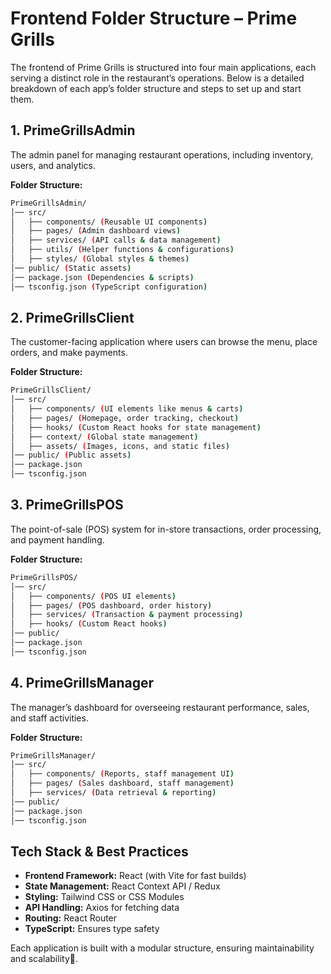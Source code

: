 # **Frontend Folder Structure – Prime Grills**  

The frontend of Prime Grills is structured into four main applications, each serving a distinct role in the restaurant’s operations. Below is a detailed breakdown of each app’s folder structure and steps to set up and start them.

## **1. PrimeGrillsAdmin**  

The admin panel for managing restaurant operations, including inventory, users, and analytics.  

**Folder Structure:**  

```bash
PrimeGrillsAdmin/  
│── src/  
│   ├── components/ (Reusable UI components)  
│   ├── pages/ (Admin dashboard views)  
│   ├── services/ (API calls & data management)  
│   ├── utils/ (Helper functions & configurations)  
│   ├── styles/ (Global styles & themes)  
│── public/ (Static assets)  
│── package.json (Dependencies & scripts)  
│── tsconfig.json (TypeScript configuration)  
```

## **2. PrimeGrillsClient**  

The customer-facing application where users can browse the menu, place orders, and make payments.  

**Folder Structure:**  

```bash
PrimeGrillsClient/  
│── src/  
│   ├── components/ (UI elements like menus & carts)  
│   ├── pages/ (Homepage, order tracking, checkout)  
│   ├── hooks/ (Custom React hooks for state management)  
│   ├── context/ (Global state management)  
│   ├── assets/ (Images, icons, and static files)  
│── public/ (Public assets)  
│── package.json  
│── tsconfig.json  
```

## **3. PrimeGrillsPOS**  

The point-of-sale (POS) system for in-store transactions, order processing, and payment handling.  

**Folder Structure:**  

```bash
PrimeGrillsPOS/  
│── src/  
│   ├── components/ (POS UI elements)  
│   ├── pages/ (POS dashboard, order history)  
│   ├── services/ (Transaction & payment processing)  
│   ├── hooks/ (Custom React hooks)  
│── public/  
│── package.json  
│── tsconfig.json  
```

## **4. PrimeGrillsManager**  

The manager’s dashboard for overseeing restaurant performance, sales, and staff activities.  

**Folder Structure:**  

```bash
PrimeGrillsManager/  
│── src/  
│   ├── components/ (Reports, staff management UI)  
│   ├── pages/ (Sales dashboard, staff management)  
│   ├── services/ (Data retrieval & reporting)  
│── public/  
│── package.json  
│── tsconfig.json  
```

## **Tech Stack & Best Practices**

- **Frontend Framework:** React (with Vite for fast builds)  
- **State Management:** React Context API / Redux  
- **Styling:** Tailwind CSS or CSS Modules  
- **API Handling:** Axios for fetching data  
- **Routing:** React Router  
- **TypeScript:** Ensures type safety  

Each application is built with a modular structure, ensuring maintainability and scalability🚀.
